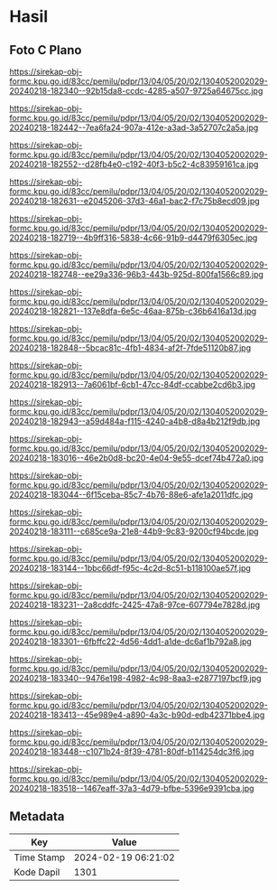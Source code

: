 # Hasil

## Foto C Plano

https://sirekap-obj-formc.kpu.go.id/83cc/pemilu/pdpr/13/04/05/20/02/1304052002029-20240218-182340--92b15da8-ccdc-4285-a507-9725a64675cc.jpg

https://sirekap-obj-formc.kpu.go.id/83cc/pemilu/pdpr/13/04/05/20/02/1304052002029-20240218-182442--7ea6fa24-907a-412e-a3ad-3a52707c2a5a.jpg

https://sirekap-obj-formc.kpu.go.id/83cc/pemilu/pdpr/13/04/05/20/02/1304052002029-20240218-182552--d28fb4e0-c192-40f3-b5c2-4c83959161ca.jpg

https://sirekap-obj-formc.kpu.go.id/83cc/pemilu/pdpr/13/04/05/20/02/1304052002029-20240218-182631--e2045206-37d3-46a1-bac2-f7c75b8ecd09.jpg

https://sirekap-obj-formc.kpu.go.id/83cc/pemilu/pdpr/13/04/05/20/02/1304052002029-20240218-182719--4b9ff316-5838-4c66-91b9-d4479f6305ec.jpg

https://sirekap-obj-formc.kpu.go.id/83cc/pemilu/pdpr/13/04/05/20/02/1304052002029-20240218-182748--ee29a336-96b3-443b-925d-800fa1566c89.jpg

https://sirekap-obj-formc.kpu.go.id/83cc/pemilu/pdpr/13/04/05/20/02/1304052002029-20240218-182821--137e8dfa-6e5c-46aa-875b-c36b6416a13d.jpg

https://sirekap-obj-formc.kpu.go.id/83cc/pemilu/pdpr/13/04/05/20/02/1304052002029-20240218-182848--5bcac81c-4fb1-4834-af2f-7fde51120b87.jpg

https://sirekap-obj-formc.kpu.go.id/83cc/pemilu/pdpr/13/04/05/20/02/1304052002029-20240218-182913--7a6061bf-6cb1-47cc-84df-ccabbe2cd6b3.jpg

https://sirekap-obj-formc.kpu.go.id/83cc/pemilu/pdpr/13/04/05/20/02/1304052002029-20240218-182943--a59d484a-f115-4240-a4b8-d8a4b212f9db.jpg

https://sirekap-obj-formc.kpu.go.id/83cc/pemilu/pdpr/13/04/05/20/02/1304052002029-20240218-183016--46e2b0d8-bc20-4e04-9e55-dcef74b472a0.jpg

https://sirekap-obj-formc.kpu.go.id/83cc/pemilu/pdpr/13/04/05/20/02/1304052002029-20240218-183044--6f15ceba-85c7-4b76-88e6-afe1a2011dfc.jpg

https://sirekap-obj-formc.kpu.go.id/83cc/pemilu/pdpr/13/04/05/20/02/1304052002029-20240218-183111--c685ce9a-21e8-44b9-9c83-9200cf94bcde.jpg

https://sirekap-obj-formc.kpu.go.id/83cc/pemilu/pdpr/13/04/05/20/02/1304052002029-20240218-183144--1bbc66df-f95c-4c2d-8c51-b118100ae57f.jpg

https://sirekap-obj-formc.kpu.go.id/83cc/pemilu/pdpr/13/04/05/20/02/1304052002029-20240218-183231--2a8cddfc-2425-47a8-97ce-607794e7828d.jpg

https://sirekap-obj-formc.kpu.go.id/83cc/pemilu/pdpr/13/04/05/20/02/1304052002029-20240218-183301--6fbffc22-4d56-4dd1-a1de-dc6af1b792a8.jpg

https://sirekap-obj-formc.kpu.go.id/83cc/pemilu/pdpr/13/04/05/20/02/1304052002029-20240218-183340--9476e198-4982-4c98-8aa3-e2877197bcf9.jpg

https://sirekap-obj-formc.kpu.go.id/83cc/pemilu/pdpr/13/04/05/20/02/1304052002029-20240218-183413--45e989e4-a890-4a3c-b90d-edb42371bbe4.jpg

https://sirekap-obj-formc.kpu.go.id/83cc/pemilu/pdpr/13/04/05/20/02/1304052002029-20240218-183448--c1071b24-8f39-4781-80df-b114254dc3f6.jpg

https://sirekap-obj-formc.kpu.go.id/83cc/pemilu/pdpr/13/04/05/20/02/1304052002029-20240218-183518--1467eaff-37a3-4d79-bfbe-5396e9391cba.jpg


## Metadata

| Key        | Value               |
| ---------- | ------------------- |
| Time Stamp | 2024-02-19 06:21:02 |
| Kode Dapil | 1301                |



